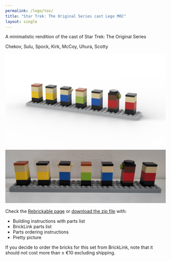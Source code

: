 ```yaml
---
permalink: /lego/tos/
title: "Star Trek: The Original Series cast Lego MOC"
layout: single
---
```


A minimalistic rendition of the cast of Star Trek: The Original Series

Chekov, Sulu, Spock, Kirk, McCoy, Uhura, Scotty

![render](/images/lego/tos/render.png)

![photo](/images/lego/tos/photo.jpg)

Check the [Rebrickable page](https://rebrickable.com/mocs/MOC-159312) or [download the zip file](https://www.dropbox.com/scl/fi/ne41c1in9zk1ioc7o3vwf/lego-tos-cast.zip?rlkey=jfgm8xnbpwtotwodrddqphxqm&dl=1) with:

- Building instructions with parts list
- BrickLink parts list
- Parts ordering instructions
- Pretty picture

If you decide to order the bricks for this set from BrickLink, note that it should not cost more than ± €10 excluding shipping.
